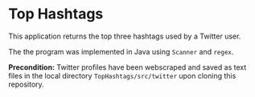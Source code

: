 # Top Hashtags

This application returns the top three hashtags used by a Twitter user.

The the program was implemented in Java using `Scanner` and `regex`.

**Precondition:** Twitter profiles have been webscraped and saved as text files in the local directory `TopHashtags/src/twitter` upon cloning this repository.
